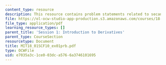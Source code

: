 ```yaml
---
content_type: resource
description: This resource contains problem statements related to secants and tangents.
file: https://ol-ocw-studio-app-production.s3.amazonaws.com/courses/18-01sc-single-variable-calculus-fall-2010/e7035a3c1ce003dca5766a3746101695_MIT18_01SCF10_ex01prb.pdf
file_type: application/pdf
learning_resource_types: []
parent_title: 'Session 1: Introduction to Derivatives'
parent_type: CourseSection
resourcetype: Document
title: MIT18_01SCF10_ex01prb.pdf
type: OCWFile
uid: e7035a3c-1ce0-03dc-a576-6a3746101695
---
```

